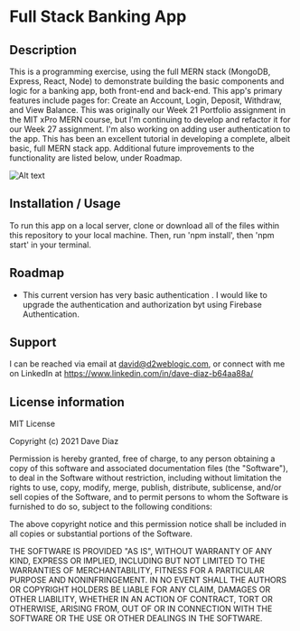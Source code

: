 # Full Stack Banking App

## Description
This is a programming exercise, using the full MERN stack (MongoDB, Express, React, Node) to demonstrate building the basic components and logic for a banking app, both front-end and back-end. This app's primary features include pages for: Create an Account, Login, Deposit, Withdraw, and View Balance. This was originally our Week 21 Portfolio assignment in the MIT xPro MERN course, but I'm continuing to develop and refactor it for our Week 27 assignment. I'm also working on adding user authentication to the app. This has been an excellent tutorial in developing a complete, albeit basic, full MERN stack app. Additional future improvements to the functionality are listed below, under Roadmap.

![Alt text](home-page-screenshot.jpg?raw=true "screenshot")

## Installation / Usage
To run this app on a local server, clone or download all of the files within this repository to your local machine. Then, run 'npm install', then 'npm start' in your terminal. 

## Roadmap
- This current version has very basic authentication . I would like to upgrade the authentication and authorization byt using Firebase Authentication.

## Support
I can be reached via email at david@d2weblogic.com, or connect with me on LinkedIn at https://www.linkedin.com/in/dave-diaz-b64aa88a/

## License information
MIT License

Copyright (c) 2021 Dave Diaz

Permission is hereby granted, free of charge, to any person obtaining a copy
of this software and associated documentation files (the "Software"), to deal
in the Software without restriction, including without limitation the rights
to use, copy, modify, merge, publish, distribute, sublicense, and/or sell
copies of the Software, and to permit persons to whom the Software is
furnished to do so, subject to the following conditions:

The above copyright notice and this permission notice shall be included in all
copies or substantial portions of the Software.

THE SOFTWARE IS PROVIDED "AS IS", WITHOUT WARRANTY OF ANY KIND, EXPRESS OR
IMPLIED, INCLUDING BUT NOT LIMITED TO THE WARRANTIES OF MERCHANTABILITY,
FITNESS FOR A PARTICULAR PURPOSE AND NONINFRINGEMENT. IN NO EVENT SHALL THE
AUTHORS OR COPYRIGHT HOLDERS BE LIABLE FOR ANY CLAIM, DAMAGES OR OTHER
LIABILITY, WHETHER IN AN ACTION OF CONTRACT, TORT OR OTHERWISE, ARISING FROM,
OUT OF OR IN CONNECTION WITH THE SOFTWARE OR THE USE OR OTHER DEALINGS IN THE
SOFTWARE.
